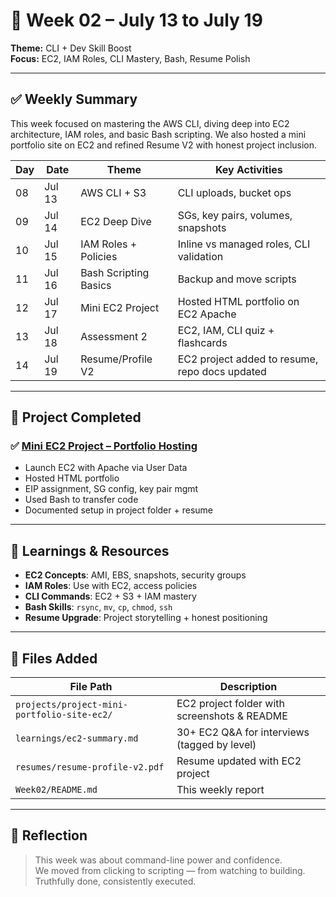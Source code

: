 # 📅 Week 02 – July 13 to July 19  
**Theme:** CLI + Dev Skill Boost  
**Focus:** EC2, IAM Roles, CLI Mastery, Bash, Resume Polish

---

## ✅ Weekly Summary

This week focused on mastering the AWS CLI, diving deep into EC2 architecture, IAM roles, and basic Bash scripting. We also hosted a mini portfolio site on EC2 and refined Resume V2 with honest project inclusion.

| Day | Date     | Theme                     | Key Activities |
|-----|----------|---------------------------|----------------|
| 08  | Jul 13   | AWS CLI + S3              | CLI uploads, bucket ops |
| 09  | Jul 14   | EC2 Deep Dive             | SGs, key pairs, volumes, snapshots |
| 10  | Jul 15   | IAM Roles + Policies      | Inline vs managed roles, CLI validation |
| 11  | Jul 16   | Bash Scripting Basics     | Backup and move scripts |
| 12  | Jul 17   | Mini EC2 Project          | Hosted HTML portfolio on EC2 Apache |
| 13  | Jul 18   | Assessment 2              | EC2, IAM, CLI quiz + flashcards |
| 14  | Jul 19   | Resume/Profile V2         | EC2 project added to resume, repo docs updated |

---

## 🔨 Project Completed

### ✅ [Mini EC2 Project – Portfolio Hosting](../projects/project-mini-portfolio-site-ec2/)

- Launch EC2 with Apache via User Data
- Hosted HTML portfolio
- EIP assignment, SG config, key pair mgmt
- Used Bash to transfer code
- Documented setup in project folder + resume

---

## 📘 Learnings & Resources

- **EC2 Concepts**: AMI, EBS, snapshots, security groups
- **IAM Roles**: Use with EC2, access policies
- **CLI Commands**: EC2 + S3 + IAM mastery
- **Bash Skills**: `rsync`, `mv`, `cp`, `chmod`, `ssh`
- **Resume Upgrade**: Project storytelling + honest positioning

---

## 📁 Files Added

| File Path | Description |
|----------|-------------|
| `projects/project-mini-portfolio-site-ec2/` | EC2 project folder with screenshots & README |
| `learnings/ec2-summary.md` | 30+ EC2 Q&A for interviews (tagged by level) |
| `resumes/resume-profile-v2.pdf` | Resume updated with EC2 project |
| `Week02/README.md` | This weekly report |

---

## 🧘 Reflection

> This week was about command-line power and confidence.  
> We moved from clicking to scripting — from watching to building.  
> Truthfully done, consistently executed.

